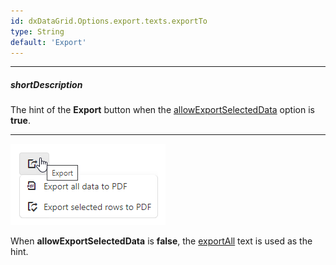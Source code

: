 ```yaml
---
id: dxDataGrid.Options.export.texts.exportTo
type: String
default: 'Export'
---
```

---
##### shortDescription
The hint of the **Export** button when the [allowExportSelectedData](/api-reference/10%20UI%20Components/dxDataGrid/1%20Configuration/export/allowExportSelectedData.md '/Documentation/ApiReference/UI_Components/dxDataGrid/Configuration/export/#allowExportSelectedData') option is **true**.

---
![DevExtreme HTML5 DataGrid Export To Text](/images/DataGrid/export_texts/export_to.png)

When **allowExportSelectedData** is **false**, the [exportAll](/api-reference/10%20UI%20Components/dxDataGrid/1%20Configuration/export/texts/exportAll.md '/Documentation/ApiReference/UI_Components/dxDataGrid/Configuration/export/texts/#exportAll') text is used as the hint.